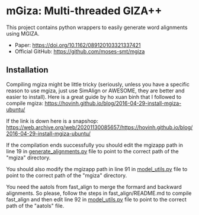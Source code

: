 # mGiza: Multi-threaded GIZA++

This project contains python wrappers to easily generate word alignments using MGIZA.

* Paper: https://doi.org/10.1162/089120103321337421
* Official GitHub: https://github.com/moses-smt/mgiza

## Installation
Compiling mgiza might be little tricky (seriously, unless you have a specific reason to use mgiza, just use SimAlign or AWESOME, they are better and easier to install).
Here is a great guide by ho xuan binh that I followed to compile mgiza: https://hovinh.github.io/blog/2016-04-29-install-mgiza-ubuntu/

If the link is down here is a snapshop: https://web.archive.org/web/20201130085657/https://hovinh.github.io/blog/2016-04-29-install-mgiza-ubuntu/


If the compilation ends successfully you should edit the mgizapp path in line 19 in [generate_alignments.py](generate_alignments.py) file to point to the correct path of the "mgiza" directory.

You should also modify the mgizapp path in line 91 in [model_utils.py](model_utils.py) file to point to the correct path of the "mgiza" directory.

You need the aatols from fast_align to merge the formard and backward alignments. So please, follow the steps in fast_align/README.md to compile fast_align and then
edit line 92 in [model_utils.py](model_utils.py) file to point to the correct path of the "aatols" file.
